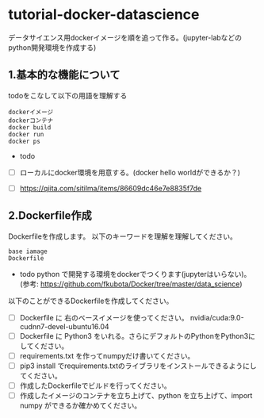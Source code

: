 # tutorial-docker-datascience
データサイエンス用dockerイメージを順を追って作る。(jupyter-labなどのpython開発環境を作成する)

## 1.基本的な機能について
todoをこなして以下の用語を理解する
```
dockerイメージ
dockerコンテナ
docker build
docker run
docker ps
```
- todo
- [ ] ローカルにdocker環境を用意する。(docker hello worldができるか？)
- [ ] https://qiita.com/sitilma/items/86609dc46e7e8835f7de


## 2.Dockerfile作成
Dockerfileを作成します。 以下のキーワードを理解を理解してください。
```
base iamage
Dockerfile
```

- todo
python で開発する環境をdockerでつくります(jupyterはいらない)。(参考: https://github.com/fkubota/Docker/tree/master/data_science)

以下のことができるDockerfileを作成してください。

- [ ] Dockerfile に 右のベースイメージを使ってください。 nvidia/cuda:9.0-cudnn7-devel-ubuntu16.04
- [ ] Dockerfile に Python3 をいれる。さらにデフォルトのPythonをPython3にしてください。
- [ ] requirements.txt を作ってnumpyだけ書いてください。
- [ ] pip3 install でrequirements.txtのライブラリをインストールできるようにしてください。
- [ ] 作成したDockerfileでビルドを行ってください。
- [ ] 作成したイメージのコンテナを立ち上げて、python を立ち上げて、import numpy ができるか確かめてください。
